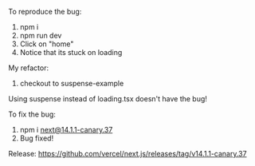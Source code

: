 To reproduce the bug: 

1. npm i
2. npm run dev
3. Click on "home"
4. Notice that its stuck on loading

My refactor: 
1. checkout to suspense-example

Using suspense instead of loading.tsx doesn't have the bug! 
   
To fix the bug: 
1. npm i next@14.1.1-canary.37
2. Bug fixed!

Release: https://github.com/vercel/next.js/releases/tag/v14.1.1-canary.37
